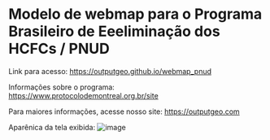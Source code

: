 # Modelo de webmap para o Programa Brasileiro de Eeeliminação dos HCFCs / PNUD

Link para acesso: <a href="https://outputgeo.github.io/webmap_pnud" target="_blank">https://outputgeo.github.io/webmap_pnud</a>

Informações sobre o programa: https://www.protocolodemontreal.org.br/site

Para maiores informações, acesse nosso site: <a href="https://outputgeo.com" target="_blank">https://outputgeo.com</a>

Aparênica da tela  exibida:
![image](https://github.com/OutputGEO/webmap_pnud/assets/150393907/41526dea-160c-491e-abf4-ab6cd13bd051)
